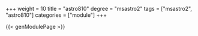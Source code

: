 +++
weight = 10
title = "astro810"
degree = "msastro2"
tags = ["msastro2", "astro810"]
categories = ["module"]
+++

{{< genModulePage >}}
